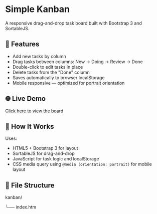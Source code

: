 # Simple Kanban
A responsive drag-and-drop task board built with Bootstrap 3 and SortableJS.

## 🔧 Features
- Add new tasks by column
- Drag tasks between columns: New → Doing → Review → Done
- Double-click to edit tasks in place
- Delete tasks from the "Done" column
- Saves automatically to browser localStorage
- Mobile responsive — optimized for portrait orientation

## 🌐 Live Demo
[Click here to view the board](https://danzpoh.github.io/kanban/)  

## 🧠 How It Works
Uses:
- HTML5 + Bootstrap 3 for layout
- SortableJS for drag-and-drop
- JavaScript for task logic and localStorage
- CSS media query using `@media (orientation: portrait)` for mobile layout

## 📂 File Structure
kanban/

└── index.htm
